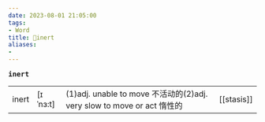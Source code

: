 ```yaml
---
date: 2023-08-01 21:05:00
tags: 
- Word
title: 📖inert
aliases: 
- 
---
```


<pre><strong>inert</strong></pre>
|   |   |   |   |
|---|---|---|---|
|inert|[ɪˈnɜ:t]|(1)adj. unable to move 不活动的(2)adj. very slow to move or act 惰性的|[[stasis]]|
